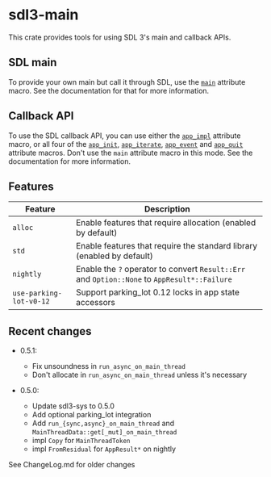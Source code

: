 # sdl3-main

This crate provides tools for using SDL 3's main and callback APIs.

## SDL main

To provide your own main but call it through SDL, use the [`main`] attribute macro.
See the documentation for that for more information.

## Callback API

To use the SDL callback API, you can use either the [`app_impl`] attribute macro,
or all four of the [`app_init`], [`app_iterate`], [`app_event`] and [`app_quit`]
attribute macros. Don't use the `main` attribute macro in this mode.
See the documentation for more information.

## Features
| Feature                 | Description |
| ----------------------- | ----------- |
| `alloc`                 | Enable features that require allocation (enabled by default) |
| `std`                   | Enable features that require the standard library (enabled by default) |
| `nightly`               | Enable the `?` operator to convert `Result::Err` and `Option::None` to `AppResult*::Failure` |
| `use-parking-lot-v0-12` | Support parking_lot 0.12 locks in app state accessors |

## Recent changes

- 0.5.1:
    - Fix unsoundness in `run_async_on_main_thread`
    - Don't allocate in `run_async_on_main_thread` unless it's necessary

- 0.5.0:
    - Update sdl3-sys to 0.5.0
    - Add optional parking_lot integration
    - Add `run_{sync,async}_on_main_thread` and `MainThreadData::get[_mut]_on_main_thread`
    - impl `Copy` for `MainThreadToken`
    - impl `FromResidual` for `AppResult*` on nightly

See ChangeLog.md for older changes

[`main`]: <https://docs.rs/sdl3-main/0.5.0/sdl3_main/attr.main.html>
[`app_impl`]: <https://docs.rs/sdl3-main/0.5.0/sdl3_main/attr.app_impl.html>
[`app_init`]: <https://docs.rs/sdl3-main/0.5.0/sdl3_main/attr.app_init.html>
[`app_iterate`]: <https://docs.rs/sdl3-main/0.5.0/sdl3_main/attr.app_impl.html>
[`app_event`]: <https://docs.rs/sdl3-main/0.5.0/sdl3_main/attr.app_event.html>
[`app_quit`]: <https://docs.rs/sdl3-main/0.5.0/sdl3_main/attr.app_quit.html>
